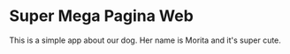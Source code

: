 # Super Mega Pagina Web


This is a simple app about our dog. Her name is Morita and it's super cute. 

